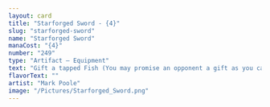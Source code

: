 ```yaml
---
layout: card
title: "Starforged Sword - {4}"
slug: "starforged-sword"
name: "Starforged Sword"
manaCost: "{4}"
number: "249"
type: "Artifact — Equipment"
text: "Gift a tapped Fish (You may promise an opponent a gift as you cast this spell. If you do, when it enters, they create a tapped 1/1 blue Fish creature token.)\nWhen this Equipment enters, if the gift was promised, attach this Equipment to target creature you control.\nEquipped creature gets +3/+3 and loses flying.\nEquip {3}"
flavorText: ""
artist: "Mark Poole"
image: "/Pictures/Starforged_Sword.png"
---
```


